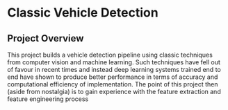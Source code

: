 # Classic Vehicle Detection

## Project Overview

This project builds a vehicle detection pipeline using classic techniques from computer vision and machine learning. Such techniques have fell out of favour in recent times and instead deep learning systems trained end to end have shown to produce better performance in terms of accuracy and computational efficiency of implementation. The point of this project then (aside from nostalgia) is to gain experience with the feature extraction and feature engineering process
<!--stackedit_data:
eyJoaXN0b3J5IjpbMjA1NTMyNTM0OF19
-->